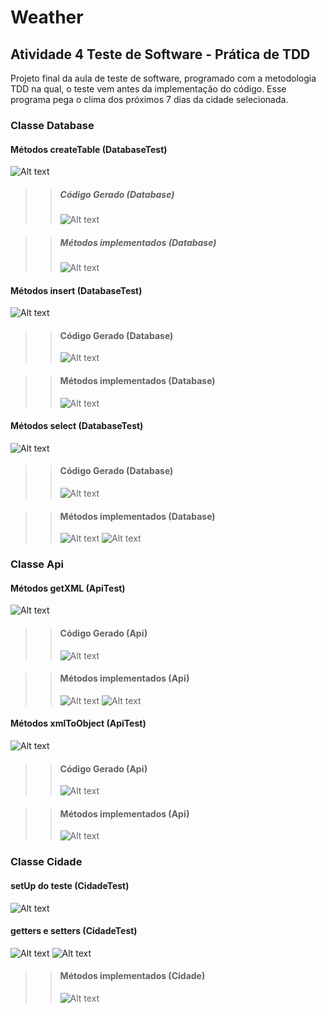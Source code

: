 # Weather
## Atividade 4 Teste de Software - Prática de TDD

Projeto final da aula de teste de software, programado com a metodologia TDD na qual, o teste vem antes da implementação do código.
Esse programa pega o clima dos próximos 7 dias da cidade selecionada.

### Classe Database

#### Métodos createTable (DatabaseTest)
![Alt text](prints/print1.png)

>>##### Código Gerado (Database)
>>![Alt text](prints/print2.png)

>>##### Métodos implementados (Database)
>>![Alt text](prints/print3.png)

#### Métodos insert (DatabaseTest)
![Alt text](prints/print4.png)

>>#### Código Gerado (Database)
>>![Alt text](prints/print5.png)

>>#### Métodos implementados (Database)
>>![Alt text](prints/print6.png)

#### Métodos select (DatabaseTest)
![Alt text](prints/print7.png)

>>#### Código Gerado (Database)
>>![Alt text](prints/print8.png)

>>#### Métodos implementados (Database)
>>![Alt text](prints/print9.png)
>>![Alt text](prints/print10.png)

### Classe Api

#### Métodos getXML (ApiTest)
![Alt text](prints/print11.png)

>>#### Código Gerado (Api)
>>![Alt text](prints/print12.png)

>>#### Métodos implementados (Api)
>>![Alt text](prints/print13.png)
>>![Alt text](prints/print14.png)

#### Métodos xmlToObject (ApiTest)
![Alt text](prints/print15.png)

>>#### Código Gerado (Api)
>>![Alt text](prints/print16.png)

>>#### Métodos implementados (Api)
>>![Alt text](prints/print17.png)

### Classe Cidade

#### setUp do teste (CidadeTest)
![Alt text](prints/print18.png)

#### getters e setters (CidadeTest)
![Alt text](prints/print19.png)
![Alt text](prints/print20.png)

>>#### Métodos implementados (Cidade)
>>![Alt text](prints/print21.png)